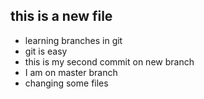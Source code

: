 ## this is a new file
- learning branches in git
- git is easy 
- this is my second commit on new branch
- I am on master branch
- changing some files